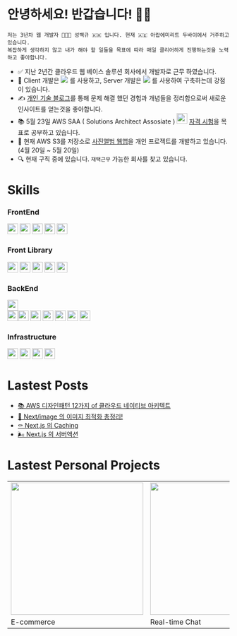 # 안녕하세요! 반갑습니다! ✋🏻

```
저는 3년차 웹 개발자 👨🏻‍💻 성백규 🇰🇷 입니다. 현재 🇦🇪 아랍에미리트 두바이에서 거주하고 있습니다.
복잡하게 생각하지 않고 내가 해야 할 일들을 목표에 따라 매일 클리어하게 진행하는것을 노력하고 좋아합니다.
```
- ✅  지난 2년간 클라우드 웹 베이스 솔루션 회사에서 개발자로 근무 하였습니다.
- 💪  Client 개발은 <img src="https://img.shields.io/badge/Next.js-292929?style=flat&logo=Next.js&logoColor=ffffff"/> 를 사용하고, Server 개발은 <img src="https://img.shields.io/badge/Amazon Web Service-232F3E?style=flat&logo=AmazonAWS&logoColor=ffffff"/> 를 사용하여 구축하는데 강점이 있습니다.
- ✍️  <a href="https://dubaibaran.notion.site/a2ec368f93dd46289c6e66f4fabf6261?pvs=4">개인 기술 블로그</a>를 통해 문제 해결 했던 경험과 개념들을 정리함으로써 새로운 인사이트를 얻는것을 좋아합니다.
- 📚  5월 23일 AWS SAA ( Solutions Architect Assosiate ) <img src="https://github.com/qor8917/qor8917/assets/69076456/6c0b7226-d521-4347-badb-394aec4ebe88" width="24" height="24" /> <a href="https://dubaibaran.notion.site/dd78f39ee50c4190959970229acd5013?v=e7125ad17b9b40719394b43209fa915b&pvs=4">자격 시험</a>을 목표로 공부하고 있습니다.
- 📸  현재 AWS S3를 저장소로 <a href="https://github.com/qor8917/trueblue-tree">사진앨범 웹앱</a>을 개인 프로젝트를 개발하고 있습니다.(4월 20일 ~ 5월 20일)
- 🔍  현재 구직 중에 있습니다. `재택근무` 가능한 회사를 찾고 있습니다.
<!--- 🇬🇧  매주 화요일 금요일 1:1 <a href="https://dubaibaran.notion.site/2d97a48a11454e89822bb343bd3c9fac?v=499e5682cbde46ab91c0b0393c61b2c1&pvs=4">온라인 영어 레슨</a>을 통해 회화능력을 키우고 있습니다. !-->


# Skills

### FrontEnd
<img src="https://img.shields.io/badge/JavaScript-F7DF1E?style=plastic&logo=JavaScript&logoColor=ffffff" height="24px" style="pointer-events:none;"/> <img src="https://img.shields.io/badge/Next.js-292929?style=plastic&logo=Next.js&logoColor=ffffff" height="24px" style="pointer-events:none;"/> <img src="https://img.shields.io/badge/React-61DAFB?style=plastic&logo=React&logoColor=ffffff" height="24px" style="pointer-events:none;"/> <img src="https://img.shields.io/badge/Angular-DD1100?style=plastic&logo=Angular&logoColor=ffffff" height="24px" style="pointer-events:none;"/>
<img src="https://img.shields.io/badge/TypeScript-3178C6?style=plastic&logo=TypeScript&logoColor=ffffff" height="24px" style="pointer-events:none;"/>
### Front Library
<img src="https://img.shields.io/badge/SWR-292929?style=plastic&logo=SWR&logoColor=ffffff" height="24px" style="pointer-events:none;"/> <img src="https://img.shields.io/badge/shadcn/ui-292929?style=plastic&logo=shadcn/ui&logoColor=ffffff" height="24px" style="pointer-events:none;"/> <img src="https://img.shields.io/badge/Tailwind CSS-06B6D4?style=plastic&logo=Tailwind CSS&logoColor=ffffff" height="24px" style="pointer-events:none;"/> <img src="https://img.shields.io/badge/Zod-3E67B1?style=plastic&logo=Zod&logoColor=ffffff" height="24px" style="pointer-events:none;"/> <img src="https://img.shields.io/badge/Zustand-292929?style=plastic&logo=Zustand&logoColor=ffffff" height="24px" style="pointer-events:none;"/>
### BackEnd
<img src="https://img.shields.io/badge/Next.js-292929?style=plastic&logo=Next.js&logoColor=ffffff" height="24px" style="pointer-events:none;"/><br/><img src="https://img.shields.io/badge/Amazon Web Service-232F3E?style=plastic&logo=AmazonAWS&logoColor=ffffff" height="24px" style="pointer-events:none;"/><img src="https://img.shields.io/badge/Lambda-FF9900?style=plastic&logo=Lambda&logoColor=ffffff" height="24px" style="pointer-events:none;"/> <img src="https://img.shields.io/badge/DynamoDB-4053D6?style=plastic&logo=DynamoDB&logoColor=ffffff" height="24px" style="pointer-events:none;"/> <img src="https://img.shields.io/badge/S3-569A31?style=plastic&logo=S3&logoColor=ffffff" height="24px" style="pointer-events:none;"/> <img src="https://img.shields.io/badge/Cognito-DD344C?style=plastic&logo=Cognito&logoColor=ffffff" height="24px" style="pointer-events:none;"/> <img src="https://img.shields.io/badge/API Gateway-FF4F8B?style=plastic&logo=API Gateway&logoColor=ffffff" height="24px" style="pointer-events:none;"/>
<img src="https://img.shields.io/badge/SQS-FF4F8B?style=plastic&logo=SQS&logoColor=ffffff" height="24px" style="pointer-events:none;"/> 
### Infrastructure
<img src="https://img.shields.io/badge/Amazon Web Service-232F3E?style=plastic&logo=AmazonAWS&logoColor=ffffff" height="24px" style="pointer-events:none;"/> <img src="https://img.shields.io/badge/Route 53-8C4FFF?style=plastic&logo=Route 53&logoColor=ffffff" height="24px" style="pointer-events:none;"/> <img src="https://img.shields.io/badge/CloudFront-8C4FFF?style=plastic&logo=CloudFront&logoColor=ffffff" height="24px" style="pointer-events:none;"/> <img src="https://img.shields.io/badge/IAM-DD344C?style=plastic&logo=IAM&logoColor=ffffff" height="24px" style="pointer-events:none;"/>


# Lastest Posts

- [📚 AWS 디자인패턴 12가지 of 클라우드 네이티브 아키텍트](https://dubaibaran.notion.site/1-12-12-of-AWS-06f9f0bbabcf4ba1985edafa1453b8de?pvs=4)
- [📸 Next/image 의 이미지 최적화 총정리!](https://dubaibaran.notion.site/Next-image-85c4ff9a54d64e74852354523d22b4aa?pvs=4)
- [⚰️ Next.js 의 Caching ](https://dubaibaran.notion.site/NextJS-Caching-e46a0e52338e4292b0792917f581e866?pvs=4)
- [🌬️ Next.js 의 서버액션](https://dubaibaran.notion.site/NextJS-2eb0153ae6ec45429eada08d07581f6f?pvs=4)

# Lastest Personal Projects
<table>
  <tbody>
    <tr>
      <td>
        <a href="https://dubaibaran.notion.site/E-commerce-NextJS-CMS-244be8014926485182a2bce807cc1ae1?pvs=4" title="E-commerce">
          <img align="center" src="https://github.com/qor8917/qor8917/assets/69076456/2324a287-9eb3-402b-a1f3-1d303b4ac98c" width="300" alt-text="React Course">
        </a>
      </td>
      <td>
        <a href="https://dubaibaran.notion.site/Real-Time-Chat-NextJS-AWS-278c263f557449a79b1526a11c326f64?pvs=4" title="Real-time Chat">
          <img align="center" src="https://github.com/qor8917/qor8917/assets/69076456/abce465e-5026-48f2-8ccd-39edbf1cd660" width="300" alt-text="TypeScript Course">
        </a>
      </td>
    </tr>
    <tr>
      <td>
       E-commerce
      </td>
      <td>
       Real-time Chat
      </td>
    </tr>
  </tbody>
</table>

<!--
**qor8917/qor8917** is a ✨ _special_ ✨ repository because its `README.md` (this file) appears on your GitHub profile.

Here are some ideas to get you started:

- 🔭 I’m currently working on ...
- 🌱 I’m currently learning ...
- 👯 I’m looking to collaborate on ...
- 🤔 I’m looking for help with ...
- 💬 Ask me about ...
- 📫 How to reach me: ...
- 😄 Pronouns: ...
- ⚡ Fun fact: ...
-->
